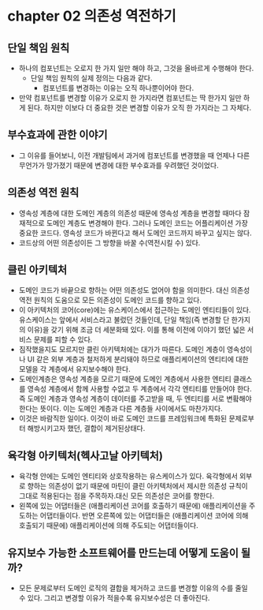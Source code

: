 # chapter 02 의존성 역전하기

## 단일 책임 원칙
- 하나의 컴포넌트는 오로지 한 가지 일만 해야 하고, 그것을 올바르게 수행해야 한다.
  - 단일 책임 원칙의 실제 정의는 다음과 같다.
    - 컴포넌트를 변경하는 이유는 오직 하나뿐이어야 한다.
- 만약 컴포넌트를 변경할 이유가 오로지 한 가지라면 컴포넌트는 딱 한가지 일만 하게 된다. 하지만 이보다 더 중요한 것은 변경할 이유가 오직 한 가지라는 그 자체다.

## 부수효과에 관한 이야기
- 그 이유를 들어보니, 이전 개발팀에서 과거에 컴포넌트를 변경했을 때 언제나 다른 무언가가 망가졌기 때문에 변경에 대한 부수효과를 우려했던 것이었다.

## 의존성 역전 원칙
- 영속성 계층에 대한 도메인 계층의 의존성 때문에 영속성 계층을 변경할 때마다 잠재적으로 도메인 계층도 변경해야 한다. 그러나 도메인 코드는 어플리케이션 가장 중요한 코드다. 영속성 코드가 바뀐다고 해서 도메인 코드까지 바꾸고 싶지는 않다.
- 코드상의 어떤 의존성이든 그 방향을 바꿀 수(역전시킬 수) 있다.

## 클린 아키텍처
- 도메인 코드가 바끝으로 향하는 어떤 의존성도 없어야 함을 의미한다. 대신 의존성 역전 원칙의 도움으로 모든 의존성이 도메인 코드를 향하고 있다.
- 이 아키텍처의 코어(core)에는 유스케이스에서 접근하는 도메인 엔티티들이 있다. 유스케이스는 앞에서 서비스라고 불렀던 것들인데, 단일 책임(즉 변경할 단 한가지의 이유)을 갖기 위해 조금 더 세분화돼 있다. 이를 통해 이전에 이야기 했던 넓은 서비스 문제를 피할 수 있다.
- 짐작했을지도 모르지만 클린 아키텍처에는 대가가 따른다. 도메인 계층이 영속성이나 UI 같은 외부 계층과 철저하게 분리돼야 하므로 애플리케이션의 엔티티에 대한 모델을 각 계층에서 유지보수해야 한다.
- 도메인계층은 영속성 계층을 모르기 때문에 도메인 계층에서 사용한 엔티티 클래스를 영속성 계층에서 함께 사용할 수없고 두 계층에서 각각 엔티티를 만들어야 한다. 즉 도메인 계층과 영속성 계층이 데이터를 주고받을 때, 두 엔티티를 서로 변홬해야 한다는 뜻이다. 이는 도메인 계층과 다른 계층들 사이에서도 마찬가지다.
- 이것은 바람직한 일이다. 이것이 바로 도메인 코드를 프레임워크에 특화된 문제로부터 해방시키고자 했던, 결합이 제거된상태다.

## 육각형 아키텍처(헥사고날 아키텍처)
- 육각형 안에는 도메인 엔티티와 상호작용하는 유스케이스가 있다. 육각형에서 외부로 향하는 의존성이 없기 때문에 마틴이 클린 아키텍처에서 제시한 의존성 규칙이 그대로 적용된다는 점을 주목하자.대신 모든 의존성은 코어를 향한다.
- 왼쪽에 있는 어댑터들은 (애플리케이션 코어를 호출하기 때문에) 애플리케이션을 주도하는 어댑터들이다. 반면 오른쪽에 있는 어댑터들은 (애플리케이션 코어에 의해 호출되기 때문에) 애플리케이션에 의해 주도되는 어댑터들이다.

## 유지보수 가능한 소프트웨어를 만드는데 어떻게 도움이 될까?
- 모든 문제로부터 도메인 로직의 결합을 제거하고 코드를 변경할 이유의 수를 줄일 수 있다. 그리고 변경할 이유가 적을수록 유지보수성은 더 좋아진다.
